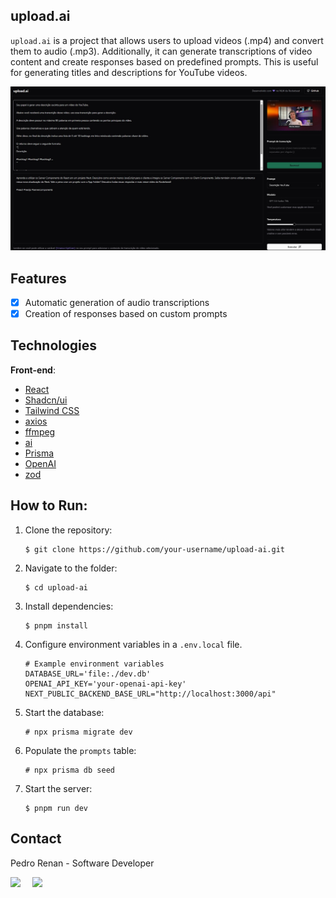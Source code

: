 ## upload.ai

`upload.ai` is a project that allows users to upload videos (.mp4) and convert them to audio (.mp3). Additionally, it can generate transcriptions of video content and create responses based on predefined prompts. This is useful for generating titles and descriptions for YouTube videos.

![Project Cover](https://raw.githubusercontent.com/lui7henrique/upload-ai/main/cover.jpeg)

## Features
- [x] Automatic generation of audio transcriptions
- [x] Creation of responses based on custom prompts

## Technologies

**Front-end**: 
- [React](https://reactjs.org/)
- [Shadcn/ui](https://ui.shadcn.com/)
- [Tailwind CSS](https://tailwindcss.com/)
- [axios](https://axios-http.com/)
- [ffmpeg](https://ffmpeg.org/)
- [ai](https://www.npmjs.com/package/ai)
- [Prisma](https://www.prisma.io/)
- [OpenAI](https://openai.com/)
- [zod](https://github.com/colinhacks/zod)

## How to Run:

1. Clone the repository:

   ```shell
   $ git clone https://github.com/your-username/upload-ai.git
   ```

2. Navigate to the folder:

   ```shell
   $ cd upload-ai
   ```

3. Install dependencies:

   ```shell
   $ pnpm install
   ```

4. Configure environment variables in a `.env.local` file.

   ```shell
   # Example environment variables
   DATABASE_URL='file:./dev.db'
   OPENAI_API_KEY='your-openai-api-key'
   NEXT_PUBLIC_BACKEND_BASE_URL="http://localhost:3000/api"
   ```

5. Start the database:

   ```shell
   # npx prisma migrate dev 
   ```

6. Populate the `prompts` table:

   ```shell
   # npx prisma db seed
   ```

7. Start the server:

   ```shell
   $ pnpm run dev
   ```

## Contact

Pedro Renan - Software Developer

<div style="display: flex;">
  <a href="https://www.linkedin.com/in/pedro-renan/" target="_blank"><img src="https://img.shields.io/badge/-LinkedIn-%230077B5?style=for-the-badge&logo=linkedin&logoColor=white" style="margin-right: 2vw" target="_blank"></a>
  <a href="mailto:prenansb@gmail.com" target="_blank"><img src="https://img.shields.io/badge/-Gmail-%23333?style=for-the-badge&logo=gmail&logoColor=white" style="margin-right: 2vw""></a>
</div>
